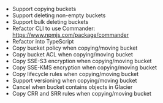 * Support copying buckets
* Support deleting non-empty buckets
* Support bulk deleting buckets
* Refactor CLI to use Commander: https://www.npmjs.com/package/commander
* Refactor into TypeScript
* Copy bucket policy when copying/moving bucket
* Copy bucket ACL when copying/moving bucket
* Copy SSE-S3 encryption when copying/moving bucket
* Copy SSE-KMS encryption when copying/moving bucket
* Copy lifecycle rules when copying/moving bucket
* Support versioning when copying/moving bucket
* Cancel when bucket contains objects in Glacier
* Copy CRR and SRR rules when copying/moving bucket